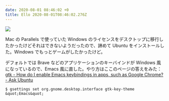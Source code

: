 ```yaml
---
date: 2020-08-01 08:46:02 +0
title: Ello 2020-08-01T08:46:02.276Z
---
```

![](https://assets2.ello.co/uploads/asset/attachment/11688334/ello-optimized-f678f8ac.jpg)

Mac の Parallels で使っていた Windows のライセンスをデスクトップに移行したかったけどそれはできないようだったので、諦めて Ubuntu をインストールした。Windows でもっとゲームがしたかったけど。

デフォルトでは Brave などのアプリケーションのキーバインドが Windows 風になっているので、Emacs 風に直した。やり方はここのページの答えをみた：[gtk - How do I enable Emacs keybindings in apps, such as Google Chrome? - Ask Ubuntu](https://askubuntu.com/questions/124815/how-do-i-enable-emacs-keybindings-in-apps-such-as-google-chrome/918962#_=_)

```
$ gsettings set org.gnome.desktop.interface gtk-key-theme &quot;Emacs&quot;
```

